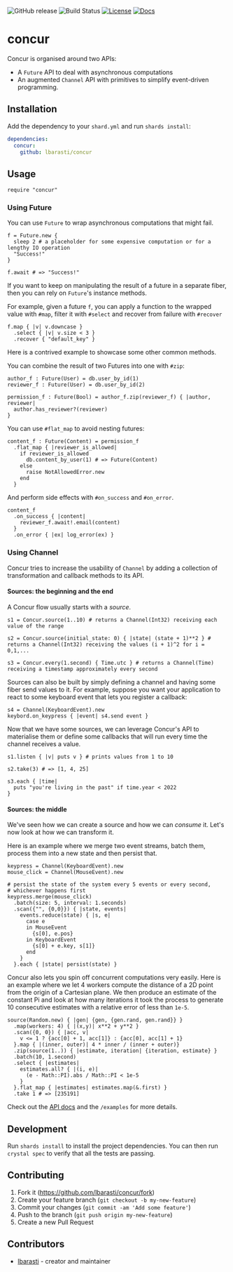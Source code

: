 ![GitHub release](https://img.shields.io/github/release/lbarasti/concur.svg)
![Build Status](https://github.com/lbarasti/concur/workflows/spec_and_docs/badge.svg)
[![License](https://img.shields.io/badge/license-MIT-blue.svg)](https://opensource.org/licenses/MIT)
[![Docs](https://img.shields.io/badge/docs-available-brightgreen.svg)](https://lbarasti.github.io/concur)

# concur

Concur is organised around two APIs:
* A `Future` API to deal with asynchronous computations
* An augmented `Channel` API with primitives to simplify event-driven programming.

## Installation

Add the dependency to your `shard.yml` and run `shards install`:

  ```yaml
  dependencies:
    concur:
      github: lbarasti/concur
  ```

## Usage

```crystal
require "concur"
```

### Using Future
You can use `Future` to wrap asynchronous computations that might fail.
```crystal
f = Future.new {
  sleep 2 # a placeholder for some expensive computation or for a lengthy IO operation
  "Success!"
}

f.await # => "Success!"
```
If you want to keep on manipulating the result of a future in a separate fiber, then you can rely on `Future`'s instance methods.

For example, given a future `f`, you can apply a function to the wrapped value with `#map`, filter it with `#select` and recover from failure with `#recover`

```crystal
f.map { |v| v.downcase }
  .select { |v| v.size < 3 }
  .recover { "default_key" }
```

Here is a contrived example to showcase some other common methods.

You can combine the result of two Futures into one with `#zip`:

```crystal
author_f : Future(User) = db.user_by_id(1)
reviewer_f : Future(User) = db.user_by_id(2)

permission_f : Future(Bool) = author_f.zip(reviewer_f) { |author, reviewer|
  author.has_reviewer?(reviewer) 
}
```

You can use `#flat_map` to avoid nesting futures:

```crystal
content_f : Future(Content) = permission_f
  .flat_map { |reviewer_is_allowed|
    if reviewer_is_allowed
      db.content_by_user(1) # => Future(Content)
    else
      raise NotAllowedError.new
    end
  }
```

And perform side effects with `#on_success` and `#on_error`.

```crystal
content_f
  .on_success { |content|
    reviewer_f.await!.email(content)
  }
  .on_error { |ex| log_error(ex) }
```

### Using Channel
Concur tries to increase the usability of `Channel` by adding a collection of transformation and callback methods to its API.

#### Sources: the beginning and the end
A Concur flow usually starts with a *source*.

```crystal
s1 = Concur.source(1..10) # returns a Channel(Int32) receiving each value of the range

s2 = Concur.source(initial_state: 0) { |state| (state + 1)**2 } # returns a Channel(Int32) receiving the values (i + 1)^2 for i = 0,1,...

s3 = Concur.every(1.second) { Time.utc } # returns a Channel(Time) receiving a timestamp approximately every second
```

Sources can also be built by simply defining a channel and having some fiber send values to it. For example, suppose you want your application to react to some keyboard event
that lets you register a callback:

```crystal
s4 = Channel(KeyboardEvent).new
keybord.on_keypress { |event| s4.send event }
```

Now that we have some sources, we can leverage Concur's API to materialise them or define some callbacks that will run every
time the channel receives a value.

```crystal
s1.listen { |v| puts v } # prints values from 1 to 10

s2.take(3) # => [1, 4, 25]

s3.each { |time|
  puts "you're living in the past" if time.year < 2022
}
```

#### Sources: the middle
We've seen how we can create a source and how we can *consume* it. Let's now look at how we can transform it.

Here is an example where we merge two event streams, batch them, process them into a new state and then persist that.

```crystal
keypress = Channel(KeyboardEvent).new
mouse_click = Channel(MouseEvent).new

# persist the state of the system every 5 events or every second,
# whichever happens first
keypress.merge(mouse_click)
  .batch(size: 5, interval: 1.seconds)
  .scan({"", {0,0}}) { |state, events|
    events.reduce(state) { |s, e|
      case e
      in MouseEvent
        {s[0], e.pos}
      in KeyboardEvent
        {s[0] + e.key, s[1]}
      end
    }
  }.each { |state| persist(state) }
```

Concur also lets you spin off concurrent computations very easily. Here is an example
where we let 4 workers compute the distance of a 2D point from the origin of a Cartesian plane.
We then produce an estimate of the constant Pi and look at how many iterations it took the process
to generate 10 consecutive estimates with a relative error of less than `1e-5`.

```crystal
source(Random.new) { |gen| {gen, {gen.rand, gen.rand}} }
  .map(workers: 4) { |(x,y)| x**2 + y**2 }
  .scan({0, 0}) { |acc, v|
    v <= 1 ? {acc[0] + 1, acc[1]} : {acc[0], acc[1] + 1}
  }.map { |(inner, outer)| 4 * inner / (inner + outer)}
  .zip(source(1..)) { |estimate, iteration| {iteration, estimate} }
  .batch(10, 1.second)
  .select { |estimates|
    estimates.all? { |(i, e)|
      (e - Math::PI).abs / Math::PI < 1e-5
    }
  }.flat_map { |estimates| estimates.map(&.first) }
  .take 1 # => [235191]
```

Check out the [API docs](https://lbarasti.com/concur/) and the `/examples` for more details.

## Development

Run `shards install` to install the project dependencies. You can then run `crystal spec` to verify that all the tests are passing.

## Contributing

1. Fork it (<https://github.com/lbarasti/concur/fork>)
2. Create your feature branch (`git checkout -b my-new-feature`)
3. Commit your changes (`git commit -am 'Add some feature'`)
4. Push to the branch (`git push origin my-new-feature`)
5. Create a new Pull Request

## Contributors

- [lbarasti](https://github.com/lbarasti) - creator and maintainer
